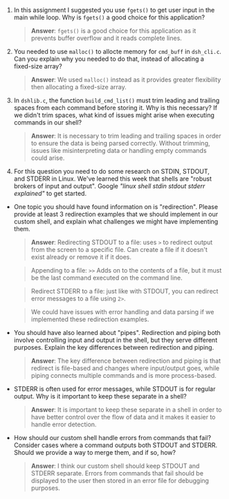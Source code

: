 1. In this assignment I suggested you use `fgets()` to get user input in the main while loop. Why is `fgets()` a good choice for this application?

    > **Answer**:  `fgets()` is a good choice for this application as it prevents buffer overflow and it reads complete lines.

2. You needed to use `malloc()` to allocte memory for `cmd_buff` in `dsh_cli.c`. Can you explain why you needed to do that, instead of allocating a fixed-size array?

    > **Answer**:  We used `malloc()` instead as it provides greater flexibility then allocating a fixed-size array.


3. In `dshlib.c`, the function `build_cmd_list()` must trim leading and trailing spaces from each command before storing it. Why is this necessary? If we didn't trim spaces, what kind of issues might arise when executing commands in our shell?

    > **Answer**:  It is necessary to trim leading and trailing spaces in order to ensure the data is being parsed correctly. Without trimming, issues like misinterpreting data or handling empty commands could arise.

4. For this question you need to do some research on STDIN, STDOUT, and STDERR in Linux. We've learned this week that shells are "robust brokers of input and output". Google _"linux shell stdin stdout stderr explained"_ to get started.

- One topic you should have found information on is "redirection". Please provide at least 3 redirection examples that we should implement in our custom shell, and explain what challenges we might have implementing them.

    > **Answer**:  Redirecting STDOUT to a file: uses `>` to redirect output from the screen to a specific file. Can create a file if it doesn't exist already or remove it if it does.

    > Appending to a file: `>>` Adds on to the contents of a file, but it must be the last command executed on the command line.
    
    > Redirect STDERR to a file: just like with STDOUT, you can redirect error messages to a file using `2>`.
    
    > We could have issues with error handling and data parsing if we implemented these redirection examples.

- You should have also learned about "pipes". Redirection and piping both involve controlling input and output in the shell, but they serve different purposes. Explain the key differences between redirection and piping.

    > **Answer**:  The key difference between redirection and piping is that redirect is file-based and changes where input/output goes, while piping connects multiple commands and is more process-based.

- STDERR is often used for error messages, while STDOUT is for regular output. Why is it important to keep these separate in a shell?

    > **Answer**: It is important to keep these separate in a shell in order to have better control over the flow of data and it makes it easier to handle error detection.

- How should our custom shell handle errors from commands that fail? Consider cases where a command outputs both STDOUT and STDERR. Should we provide a way to merge them, and if so, how?

    > **Answer**: I think our custom shell should keep STDOUT and STDERR separate. Errors from commands that fail should be displayed to the user then stored in an error file for debugging purposes. 